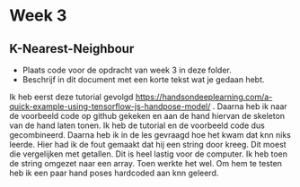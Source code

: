 # Week 3

## K-Nearest-Neighbour

- Plaats code voor de opdracht van week 3 in deze folder.
- Beschrijf in dit document met een korte tekst wat je gedaan hebt.

Ik heb eerst deze tutorial gevolgd https://handsondeeplearning.com/a-quick-example-using-tensorflow-js-handpose-model/ . Daarna heb ik naar de voorbeeld code op github gekeken en aan de hand hiervan de skeleton van de hand laten tonen. Ik heb de tutorial en de voorbeeld code dus gecombineerd. Daarna heb ik in de les gevraagd hoe het kwam dat knn niks leerde. Hier had ik de fout gemaakt dat hij een string door kreeg. Dit moest die vergelijken met getallen. Dit is heel lastig voor de computer. Ik heb toen de string omgezet naar een array. Toen werkte het wel. Om hem te testen heb ik een paar hand poses hardcoded aan knn geleerd.